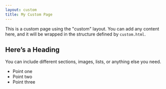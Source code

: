 ```yaml
---
layout: custom
title: My Custom Page
---
```


This is a custom page using the "custom" layout. You can add any content here, and it will be wrapped in the structure defined by `custom.html`.

## Here’s a Heading

You can include different sections, images, lists, or anything else you need.

- Point one
- Point two
- Point three
